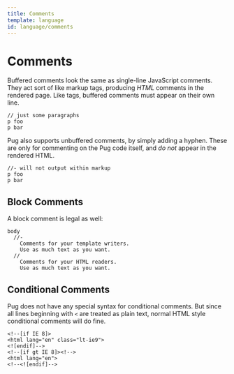 ```yaml
---
title: Comments
template: language
id: language/comments
---
```


# Comments

Buffered comments look the same as single-line JavaScript comments. They act sort of like markup tags, producing *HTML* comments in the rendered page. Like tags, buffered comments must appear on their own line.

```pug-preview
// just some paragraphs
p foo
p bar
```

Pug also supports unbuffered comments, by simply adding a hyphen. These are only for commenting on the Pug code itself, and *do not* appear in the rendered HTML.

```pug-preview
//- will not output within markup
p foo
p bar
```

## Block Comments

A block comment is legal as well:

```pug-preview
body
  //-
    Comments for your template writers.
    Use as much text as you want.
  //
    Comments for your HTML readers.
    Use as much text as you want.
```

## Conditional Comments

Pug does not have any special syntax for conditional comments. But since all lines beginning with `<` are treated as plain text, normal HTML style conditional comments will do fine.

```pug-preview
<!--[if IE 8]>
<html lang="en" class="lt-ie9">
<![endif]-->
<!--[if gt IE 8]><!-->
<html lang="en">
<!--<![endif]-->
```
